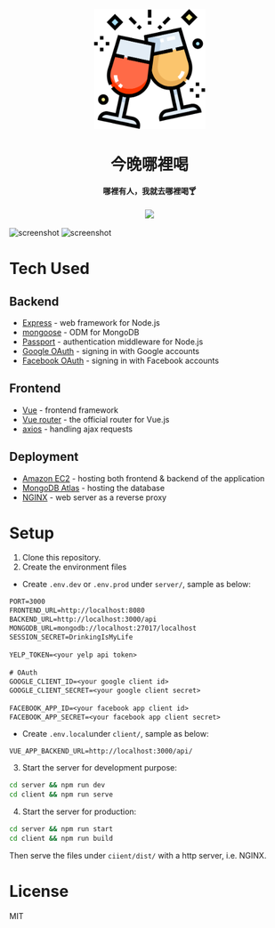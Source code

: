 <div align="center">
  <br>
  <a href="https://where-to-drink.app.jnyiunn.com/"><img src="https://github.com/yasamnoya/where-to-drink/blob/main/client/src/assets/logo.png?raw=true" alt="今晚哪裡喝" width="200"></a>
</div>
<h1 align="center">今晚哪裡喝
</h1>

<h4 align="center">哪裡有人，我就去哪裡喝🍸</h4>

<p align="center">
  <a href="https://where-to-drink.app.jnyiunn.com/"><img src="https://img.shields.io/badge/Deployed%20On-AWS-yellow"></a>
</p>


![screenshot](https://i.imgur.com/0l7JVJZ.png)
![screenshot](https://i.imgur.com/fYFiNw9.png)

# Tech Used

## Backend

- [Express](https://expressjs.com/) - web framework for Node.js
- [mongoose](https://mongoosejs.com/) - ODM for MongoDB
- [Passport](https://www.passportjs.org/) - authentication middleware for Node.js
- [Google OAuth](https://developers.google.com/identity/protocols/oauth2) - signing in with Google accounts
- [Facebook OAuth](https://developers.facebook.com/docs/facebook-login/manually-build-a-login-flow/) - signing in with Facebook accounts

## Frontend

- [Vue](https://vuejs.org/) -  frontend framework
- [Vue router](https://router.vuejs.org/) - the official router for Vue.js
- [axios](https://www.axios.com/) - handling ajax requests

## Deployment

- [Amazon EC2](https://aws.amazon.com/ec2/) - hosting both frontend & backend of the application
- [MongoDB Atlas](https://www.mongodb.com/atlas/database) - hosting the database
- [NGINX](https://www.nginx.com/) - web server as a reverse proxy

# Setup

1. Clone this repository.
2. Create the environment files
  - Create `.env.dev` or `.env.prod` under `server/`, sample as below:
  ```env
  PORT=3000
  FRONTEND_URL=http://localhost:8080
  BACKEND_URL=http://localhost:3000/api
  MONGODB_URL=mongodb://localhost:27017/localhost
  SESSION_SECRET=DrinkingIsMyLife

  YELP_TOKEN=<your yelp api token>

  # OAuth
  GOOGLE_CLIENT_ID=<your google client id>
  GOOGLE_CLIENT_SECRET=<your google client secret>

  FACEBOOK_APP_ID=<your facebook app client id>
  FACEBOOK_APP_SECRET=<your facebook app client secret>
  ```
  - Create `.env.local`under `client/`, sample as below:
  ```env
  VUE_APP_BACKEND_URL=http://localhost:3000/api/
  ```
3. Start the server for development purpose:
```sh
cd server && npm run dev
cd client && npm run serve
```
4. Start the server for production:
```sh
cd server && npm run start
cd client && npm run build
```
Then serve the files under `ciient/dist/` with a http server, i.e. NGINX.

# License

MIT

